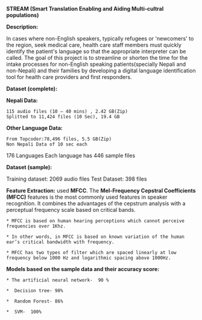 **STREAM (Smart Translation Enabling and Aiding Multi-cultral populations)**

**Description:**

In cases where non-English speakers, typically refugees or 'newcomers' to the region, seek medical care, health care staff members must quickly identify the patient's language so that the appropriate interpreter can be called.
The goal of this project is to streamline or shorten the time for the intake processes for non-English speaking patients(specially Nepali and non-Nepali) and their families by developing a digital language identification tool for health care providers and first responders.

**Dataset (complete):**

**Nepali Data:**

	115 audio files (10 – 40 mins) , 2.42 GB(Zip)
	Splitted to 11,424 files (10 Sec), 19.4 GB

**Other Language Data:**

	From Topcoder:78,496 files, 5.5 GB(Zip)
	Non Nepali Data of 10 sec each
  176 Languages
	Each language has 446 sample files


**Dataset (sample):**

Training dataset: 2069 audio files 
Test Dataset: 398 files 

**Feature Extraction:**
  used **MFCC**. 
  The **Mel-Frequency Cepstral Coefficients (MFCC)** features is the most commonly used features in speaker recognition. It combines the 	   advantages of the cepstrum analysis with a perceptual frequency scale based on critical bands.
  
	* MFCC is based on human hearing perceptions which cannot perceive frequencies over 1Khz.
	
	* In other words, in MFCC is based on known variation of the human ear’s critical bandwidth with frequency. 
	
	* MFCC has two types of filter which are spaced linearly at low frequency below 1000 Hz and logarithmic spacing above 1000Hz.
 

**Models based on the sample data and their accuracy score:**

	* The artificial neural network-  90 %

	*  Decision tree- 90%

 	*  Random Forest- 86%

	*  SVM-  100%
